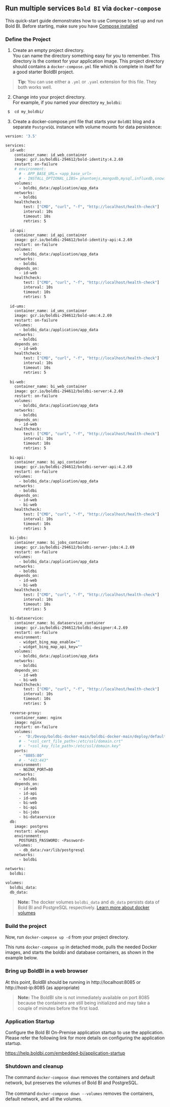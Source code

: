 ## Run multiple services `Bold BI` via `docker-compose`

This quick-start guide demonstrates how to use Compose to set up and run Bold BI. Before starting, make sure you have [Compose installed](https://docs.docker.com/compose/install/)

### Define the Project

  1. Create an empty project directory.<br/>
  You can name the directory something easy for you to remember. This directory is the context for your application image. This project directory should contains a `docker-compose.yml` file which is complete in itself for a good starter BoldBI project.
  
  > **Tip:**
    You can use either a `.yml` or `.yaml` extension for this file. They both works well.
  
  2.  Change into your project directory.<br/>
  For example, if you named your directory `my_boldbi`:

  ```sh
   $  cd my_boldbi/
   ```
   3. Create a docker-compose.yml file that starts your `BoldBI` blog and a separate `PostgreSQL` instance with volume mounts for data persistence:

```sh
version: '3.5'

services:
  id-web:
    container_name: id_web_container
    image: gcr.io/boldbi-294612/bold-identity:4.2.69
    restart: on-failure
    # environment:
      # - APP_BASE_URL= <app_base_url>
      # - INSTALL_OPTIONAL_LIBS= phantomjs,mongodb,mysql,influxdb,snowflake,oracle,npgsql
    volumes: 
      - boldbi_data:/application/app_data
    networks:
      - boldbi
    healthcheck:
        test: ["CMD", "curl", "-f", "http://localhost/health-check"]
        interval: 10s
        timeout: 10s
        retries: 5
        
  id-api:
    container_name: id_api_container
    image: gcr.io/boldbi-294612/bold-identity-api:4.2.69
    restart: on-failure
    volumes: 
      - boldbi_data:/application/app_data
    networks:
      - boldbi
    depends_on:
      - id-web
    healthcheck:
        test: ["CMD", "curl", "-f", "http://localhost/health-check"]
        interval: 10s
        timeout: 10s
        retries: 5
        
  id-ums:
    container_name: id_ums_container
    image: gcr.io/boldbi-294612/bold-ums:4.2.69
    restart: on-failure
    volumes: 
      - boldbi_data:/application/app_data
    networks:
      - boldbi
    depends_on:
      - id-web
    healthcheck:
        test: ["CMD", "curl", "-f", "http://localhost/health-check"]
        interval: 10s
        timeout: 10s
        retries: 5
        
  bi-web:
    container_name: bi_web_container
    image: gcr.io/boldbi-294612/boldbi-server:4.2.69
    restart: on-failure
    volumes: 
      - boldbi_data:/application/app_data
    networks:
      - boldbi
    depends_on:
      - id-web
    healthcheck:
        test: ["CMD", "curl", "-f", "http://localhost/health-check"]
        interval: 10s
        timeout: 10s
        retries: 5
        
  bi-api:
    container_name: bi_api_container
    image: gcr.io/boldbi-294612/boldbi-server-api:4.2.69
    restart: on-failure
    volumes: 
      - boldbi_data:/application/app_data
    networks:
      - boldbi
    depends_on:
      - id-web
      - bi-web
    healthcheck:
        test: ["CMD", "curl", "-f", "http://localhost/health-check"]
        interval: 10s
        timeout: 10s
        retries: 5
      
  bi-jobs:
    container_name: bi_jobs_container
    image: gcr.io/boldbi-294612/boldbi-server-jobs:4.2.69
    restart: on-failure
    volumes: 
      - boldbi_data:/application/app_data
    networks:
      - boldbi
    depends_on:
      - id-web
      - bi-web
    healthcheck:
        test: ["CMD", "curl", "-f", "http://localhost/health-check"]
        interval: 10s
        timeout: 10s
        retries: 5
      
  bi-dataservice:
    container_name: bi_dataservice_container
    image: gcr.io/boldbi-294612/boldbi-designer:4.2.69
    restart: on-failure
    environment:
      - widget_bing_map_enable=""
      - widget_bing_map_api_key=""
    volumes: 
      - boldbi_data:/application/app_data
    networks:
      - boldbi
    depends_on:
      - id-web
      - bi-web
    healthcheck:
        test: ["CMD", "curl", "-f", "http://localhost/health-check"]
        interval: 10s
        timeout: 10s
        retries: 5
        
  reverse-proxy:
    container_name: nginx
    image: nginx
    restart: on-failure
    volumes:
      -  "D:/Devop/boldbi-docker-main/boldbi-docker-main/deploy/default.conf:/etc/nginx/conf.d/default.conf"
      # - "<ssl_cert_file_path>:/etc/ssl/domain.crt"
      # - "<ssl_key_file_path>:/etc/ssl/domain.key"
    ports:
      - "8085:80"
      # - "443:443"
    environment:
      - NGINX_PORT=80
    networks:
      - boldbi
    depends_on:
      - id-web
      - id-api
      - id-ums
      - bi-web
      - bi-api
      - bi-jobs
      - bi-dataservice
  db:
    image: postgres
    restart: always
    environment:
      POSTGRES_PASSWORD: <Password>
    volumes:
      - db_data:/var/lib/postgresql
    networks:
      - boldbi

networks:
  boldbi:
  
volumes:
  boldbi_data:
  db_data:
  ```

> **Note:**
> The docker volumes `boldbi_data` and `db_data` persists data of Bold BI and PostgreSQL respectively. [Learn more about docker volumes](https://docs.docker.com/storage/volumes/)

### Build the project

Now, run `docker-compose up -d` from your project directory.
<br />

This runs `docker-compose up` in detached mode, pulls the needed Docker images, and starts the boldbi and database containers, as shown in the example below.

### Bring up BoldBI in a web browser

At this point, BoldBI should be running in http://localhost:8085 or http://host-ip:8085 (as appropriate)

> **Note:**
> The BoldBI site is not immediately available on port 8085 because the containers are still being initialized and may take a couple of minutes before the first load.

### Application Startup

Configure the Bold BI On-Premise application startup to use the application. Please refer the following link for more details on configuring the application startup.

https://help.boldbi.com/embedded-bi/application-startup

### Shutdown and cleanup

The command `docker-compose down` removes the containers and default network, but preserves the volumes of Bold BI and PostgreSQL. <br /><br />
The command `docker-compose down --volumes` removes the containers, default network, and all the volumes.

